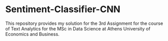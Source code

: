 # Sentiment-Classifier-CNN
This repository provides my solution for the 3rd Assignment for the course of Text Analytics for the MSc in Data Science at Athens University of Economics and Business.
